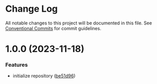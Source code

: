 # Change Log

All notable changes to this project will be documented in this file.
See [Conventional Commits](https://conventionalcommits.org) for commit guidelines.

# 1.0.0 (2023-11-18)


### Features

* initialize repository ([be51d96](https://github.com/kakushindev/sapphire-plugins/commit/be51d967c7ad91a4b2e2168270c3c9b86f7f78c5))
